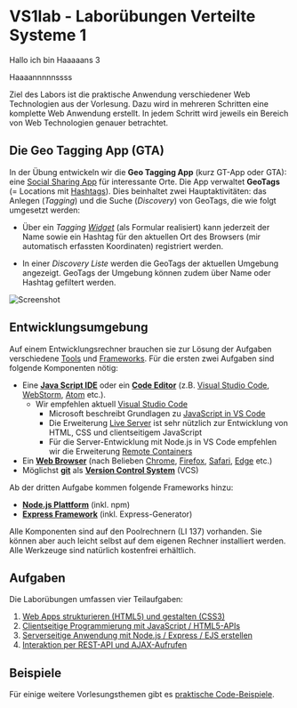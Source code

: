# VS1lab - Laborübungen Verteilte Systeme 1

Hallo ich bin Haaaaans 3

Haaaannnnnssss

Ziel des Labors ist die praktische Anwendung verschiedener Web Technologien aus der Vorlesung. Dazu wird in mehreren Schritten eine komplette Web Anwendung erstellt. In jedem Schritt wird jeweils ein Bereich von Web Technologien genauer betrachtet.

## Die Geo Tagging App (GTA)

In der Übung entwickeln wir die **Geo Tagging App** (kurz GT-App oder GTA): eine [Social Sharing App](https://de.wikipedia.org/wiki/Media_Sharing) für interessante Orte. Die App verwaltet **GeoTags** (= Locations mit [Hashtags](https://de.wikipedia.org/wiki/Hashtag)). Dies beinhaltet zwei Hauptaktivitäten: das Anlegen (*Tagging*) und die Suche (*Discovery*) von GeoTags, die wie folgt umgesetzt werden:

- Über ein *Tagging [Widget](https://de.wikipedia.org/wiki/Widget)* (als Formular realisiert) kann jederzeit der Name sowie ein Hashtag für den aktuellen Ort des Browsers (mir automatisch erfassten Koordinaten) registriert werden.

- In einer *Discovery Liste* werden die GeoTags der aktuellen Umgebung angezeigt. GeoTags der Umgebung können zudem über Name oder Hashtag gefiltert werden.

![Screenshot](gta-screen.png)

## Entwicklungsumgebung

Auf einem Entwicklungsrechner brauchen sie zur Lösung der Aufgaben verschiedene [Tools](https://de.wikipedia.org/wiki/Programmierwerkzeug) und [Frameworks](https://de.wikipedia.org/wiki/Framework). Für die ersten zwei Aufgaben sind folgende Komponenten nötig:

- Eine **[Java Script IDE](https://en.wikipedia.org/wiki/Comparison_of_integrated_development_environments#JavaScript)** oder ein **[Code Editor](https://en.wikipedia.org/wiki/Source_code_editor)** (z.B. [Visual Studio Code](https://code.visualstudio.com), [WebStorm](https://www.jetbrains.com/webstorm/), [Atom](https://atom.io) etc.).
  - Wir empfehlen aktuell [Visual Studio Code](https://code.visualstudio.com)
    - Microsoft beschreibt Grundlagen zu [JavaScript in VS Code](https://code.visualstudio.com/docs/languages/javascript)
    - Die Erweiterung [Live Server](https://marketplace.visualstudio.com/items?itemName=ritwickdey.LiveServer) ist sehr nützlich zur Entwicklung von HTML, CSS und clientseitigem JavaScript  
    - Für die Server-Entwicklung mit Node.js in VS Code empfehlen wir die Erweiterung [Remote Containers](https://marketplace.visualstudio.com/items?itemName=ms-vscode-remote.remote-containers)
- Ein **[Web Browser](https://en.wikipedia.org/wiki/Source_code_editor)** (nach Belieben [Chrome](https://en.wikipedia.org/wiki/Google_Chrome), [Firefox](https://en.wikipedia.org/wiki/Firefox), [Safari](https://en.wikipedia.org/wiki/Safari_(web_browser)), [Edge](https://en.wikipedia.org/wiki/Microsoft_Edge) etc.)
- Möglichst [**git**](https://git-scm.com) als **[Version Control System](https://de.wikipedia.org/wiki/Versionsverwaltung)** (VCS)

Ab der dritten Aufgabe kommen folgende Frameworks hinzu:

- [**Node.js Plattform**](https://nodejs.org) (inkl. npm)
- [**Express Framework**](http://expressjs.com) (inkl. Express-Generator)

Alle Komponenten sind auf den Poolrechnern (LI 137) vorhanden. Sie können aber auch leicht selbst auf dem eigenen Rechner installiert werden. Alle Werkzeuge sind natürlich kostenfrei erhältlich.

## Aufgaben

Die Laborübungen umfassen vier Teilaufgaben:

1. [Web Apps strukturieren (HTML5) und gestalten (CSS3)](Aufgabe1)
2. [Clientseitige Programmierung mit JavaScript / HTML5-APIs](Aufgabe2)
3. [Serverseitige Anwendung mit Node.js / Express / EJS erstellen](Aufgabe3)
4. [Interaktion per REST-API und AJAX-Aufrufen](Aufgabe4)

## Beispiele

Für einige weitere Vorlesungsthemen gibt es [praktische Code-Beispiele](Beispiele).
